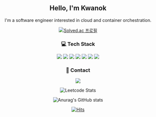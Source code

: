 <div align="center">

## Hello, I'm Kwanok 

I'm a software engineer interested in cloud and container orchestration.

[![Solved.ac 프로필](http://mazassumnida.wtf/api/mini/generate_badge?boj=cloq)](https://solved.ac/cloq)

### 💻  Tech Stack

<img src="https://img.shields.io/badge/Go-00ADD8?style=flat&logo=Go&logoColor=white"/>
<img src="https://img.shields.io/badge/gin--gonic-00ADD8?style=flat&logo=Go&logoColor=white"/>
<img src="https://img.shields.io/badge/Docker-2496ED?style=flat&logo=Docker&logoColor=white"/>
<img src="https://img.shields.io/badge/Kubernetes-326CE5?style=flat&logo=Kubernetes&logoColor=white"/>
<img src="https://img.shields.io/badge/Github_Actions-2088FF?style=flat&logo=github-actions&logoColor=white"/>
<img src="https://img.shields.io/badge/aws-232F3E?style=flat&logo=amazon-aws&logoColor=white"/>
<img src="https://img.shields.io/badge/redis-DC382D?style=flat&logo=redis&logoColor=white"/>

### 📱  Contact

<a href="https://www.instagram.com/kwanoknoh/"><img src="https://img.shields.io/badge/Instagram-E4405F?style=flat&logo=Instagram&logoColor=white&link=https://www.instagram.com/kwanoknoh/"/></a>

![Leetcode Stats](https://leetcard.jacoblin.cool/kwanok?theme=unicorn)
  
![Anurag's GitHub stats](https://github-readme-stats.vercel.app/api?username=kwanok&bg_color=30,e96443,904e95&title_color=fff&text_color=fff)
  
[![Hits](https://hits.seeyoufarm.com/api/count/incr/badge.svg?url=https%3A%2F%2Fgithub.com%2Fkwanok&count_bg=%23EDD7C3&title_bg=%23555555&icon=github.svg&icon_color=%23E7E7E7&title=hits&edge_flat=false)](https://hits.seeyoufarm.com)
</div>
